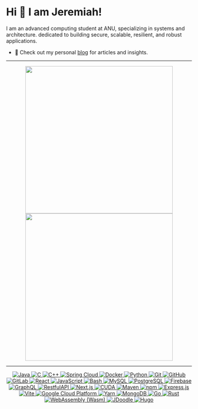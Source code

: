 
# Hi 👋 I am Jeremiah! 
I am an advanced computing student at ANU, specializing in systems and architecture. dedicated to building secure, scalable, resilient, and robust applications.

- 👋 Check out my personal [blog](https://jeremiahxing.github.io/blog/) for articles and insights.

---

<p align="center">
  <img src="https://github-readme-stats.vercel.app/api?username=JeremiahXing&show_icons=true&theme=bear" width="400">
  <img src="https://github-readme-streak-stats.herokuapp.com?user=JeremiahXing&theme=dark&hide_border=true" width="400">
</p>

---
<p align="center">
  <a href="https://www.java.com/en/" target="_blank">
    <img src="https://img.shields.io/badge/Java-%23ED8B00.svg?style=flat-square&logo=java&logoColor=white" alt="Java">
  </a>
  <a href="https://www.gnu.org/software/gnu-c-manual/gnu-c-manual.html" target="_blank">
    <img src="https://img.shields.io/badge/C-%2311599C.svg?style=flat-square&logo=C&logoColor=white" alt="C">
  </a>
  <a href="https://isocpp.org/" target="_blank">
    <img src="https://img.shields.io/badge/C++-%2300599C.svg?style=flat-square&logo=cplusplus&logoColor=white" alt="C++">
  </a>
  <a href="https://spring.io/projects/spring-cloud" target="_blank">
    <img src="https://img.shields.io/badge/Spring%20Cloud-%236DB33F.svg?style=flat-square&logo=spring&logoColor=white" alt="Spring Cloud">
  </a>
  <a href="https://www.docker.com/" target="_blank">
    <img src="https://img.shields.io/badge/Docker-%232496ED.svg?style=flat-square&logo=docker&logoColor=white" alt="Docker">
  </a>
  <a href="https://www.python.org/" target="_blank">
    <img src="https://img.shields.io/badge/Python-%2314354C.svg?style=flat-square&logo=python&logoColor=white" alt="Python">
  </a>
  <a href="https://git-scm.com/" target="_blank">
    <img src="https://img.shields.io/badge/Git-%23F05032.svg?style=flat-square&logo=git&logoColor=white" alt="Git">
  </a>
  <a href="https://github.com/" target="_blank">
    <img src="https://img.shields.io/badge/GitHub-%23181717.svg?style=flat-square&logo=github&logoColor=white" alt="GitHub">
  </a>
  <a href="https://gitlab.com/" target="_blank">
    <img src="https://img.shields.io/badge/GitLab-%23FCA121.svg?style=flat-square&logo=gitlab&logoColor=white" alt="GitLab">
  </a>
  <a href="https://reactjs.org/" target="_blank">
    <img src="https://img.shields.io/badge/React-%2361DAFB.svg?style=flat-square&logo=react&logoColor=white" alt="React">
  </a>
  <a href="https://www.javascript.com/" target="_blank">
    <img src="https://img.shields.io/badge/JavaScript-%23F7DF1E.svg?style=flat-square&logo=javascript&logoColor=black" alt="JavaScript">
  </a>
  <a href="https://www.gnu.org/software/bash/" target="_blank">
    <img src="https://img.shields.io/badge/Bash-%234EAA25.svg?style=flat-square&logo=gnu-bash&logoColor=white" alt="Bash">
  </a>
  <a href="https://www.mysql.com/" target="_blank">
    <img src="https://img.shields.io/badge/MySQL-%234479A1.svg?style=flat-square&logo=mysql&logoColor=white" alt="MySQL">
  </a>
  <a href="https://www.postgresql.org/" target="_blank">
    <img src="https://img.shields.io/badge/PostgreSQL-%23336791.svg?style=flat-square&logo=postgresql&logoColor=white" alt="PostgreSQL">
  </a>
  <a href="https://firebase.google.com/" target="_blank">
    <img src="https://img.shields.io/badge/Firebase-%23FFCA28.svg?style=flat-square&logo=firebase&logoColor=black" alt="Firebase">
  </a>
  <a href="https://graphql.org/" target="_blank">
    <img src="https://img.shields.io/badge/GraphQL-%23E10098.svg?style=flat-square&logo=graphql&logoColor=white" alt="GraphQL">
  </a>
  <a href="#" target="_blank"> <!-- No official page for RestfulAPI -->
    <img src="https://img.shields.io/badge/RestfulAPI-%236DB33F.svg?style=flat-square&logo=restful&logoColor=white" alt="RestfulAPI">
  </a>
  <a href="https://nextjs.org/" target="_blank">
    <img src="https://img.shields.io/badge/Next.js-%23000000.svg?style=flat-square&logo=next-dot-js&logoColor=white" alt="Next.js">
  </a>
  <a href="https://developer.nvidia.com/cuda-zone" target="_blank">
    <img src="https://img.shields.io/badge/CUDA-%2376B900.svg?style=flat-square&logo=nvidia&logoColor=white" alt="CUDA">
  </a>
  <a href="https://maven.apache.org/" target="_blank">
    <img src="https://img.shields.io/badge/Maven-%23C71A36.svg?style=flat-square&logo=apache-maven&logoColor=white" alt="Maven">
  </a>
  <a href="https://www.npmjs.com/" target="_blank">
    <img src="https://img.shields.io/badge/npm-%23CB3837.svg?style=flat-square&logo=npm&logoColor=white" alt="npm">
  </a>
  <a href="https://expressjs.com/" target="_blank">
    <img src="https://img.shields.io/badge/Express.js-%23000000.svg?style=flat-square&logo=express&logoColor=white" alt="Express.js">
  </a>
  <a href="https://vitejs.dev/" target="_blank">
    <img src="https://img.shields.io/badge/Vite-%23646CFF.svg?style=flat-square&logo=vite&logoColor=white" alt="Vite">
  </a>
  <a href="https://cloud.google.com/" target="_blank">
    <img src="https://img.shields.io/badge/GCP-%234285F4.svg?style=flat-square&logo=google-cloud&logoColor=white" alt="Google Cloud Platform">
  </a>
  <a href="https://yarnpkg.com/" target="_blank">
    <img src="https://img.shields.io/badge/Yarn-%232188B6.svg?style=flat-square&logo=yarn&logoColor=white" alt="Yarn">
  </a>
  <a href="https://www.mongodb.com/" target="_blank">
    <img src="https://img.shields.io/badge/MongoDB-%2347A248.svg?style=flat-square&logo=mongodb&logoColor=white" alt="MongoDB">
  </a>
  <a href="https://golang.org/" target="_blank">
    <img src="https://img.shields.io/badge/Go-%2300ADD8.svg?style=flat-square&logo=go&logoColor=white" alt="Go">
  </a>
  <a href="https://www.rust-lang.org/" target="_blank">
    <img src="https://img.shields.io/badge/Rust-%23DEA584.svg?style=flat-square&logo=rust&logoColor=white" alt="Rust">
  </a>
  <a href="https://webassembly.org/" target="_blank">
    <img src="https://img.shields.io/badge/WebAssembly-%23652B81.svg?style=flat-square&logo=webassembly&logoColor=white" alt="WebAssembly (Wasm)">
  </a>
  <a href="https://www.jdoodle.com/" target="_blank">
    <img src="https://img.shields.io/badge/JDoodle-%23F89820.svg?style=flat-square&logo=jdoodle&logoColor=white" alt="JDoodle">
  </a>
  <a href="https://gohugo.io/" target="_blank">
    <img src="https://img.shields.io/badge/Hugo-%23FF4088.svg?style=flat-square&logo=hugo&logoColor=white" alt="Hugo">
  </a>
</p>
